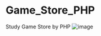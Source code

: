 # Game_Store_PHP
Study Game Store by PHP
![image](https://user-images.githubusercontent.com/52211491/185243105-f4eac341-31dc-4d11-b37c-7e307c807d14.png)
